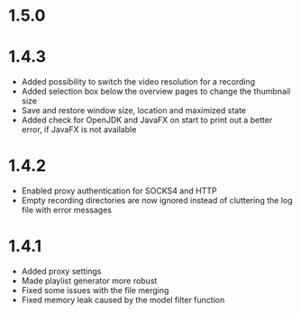 1.5.0
========================


1.4.3
========================
* Added possibility to switch the video resolution for a recording
* Added selection box below the overview pages to change the thumbnail size
* Save and restore window size, location and maximized state
* Added check for OpenJDK and JavaFX on start to print out a better error,
  if JavaFX is not available

1.4.2
========================
* Enabled proxy authentication for SOCKS4 and HTTP
* Empty recording directories are now ignored instead of cluttering the log 
  file with error messages

1.4.1
========================
* Added proxy settings
* Made playlist generator more robust
* Fixed some issues with the file merging
* Fixed memory leak caused by the model filter function